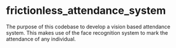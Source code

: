 # frictionless_attendance_system
The purpose of this codebase to develop a vision based attendance system.
This makes use of the face recognition system to mark the attendance of any individual.
